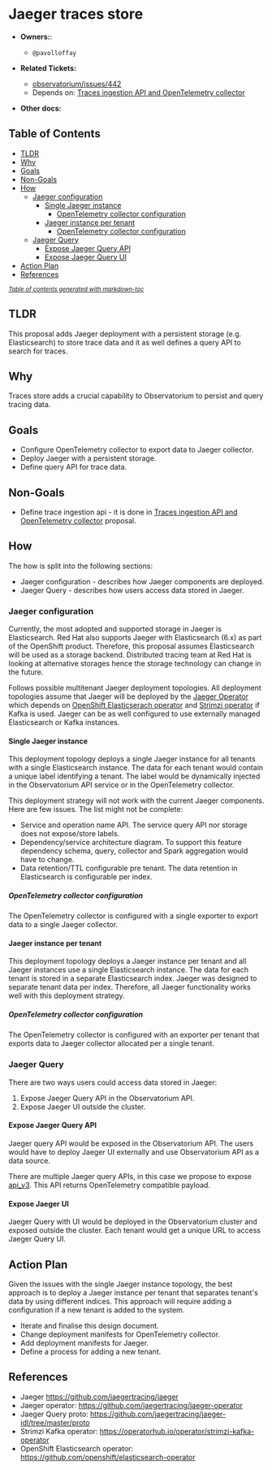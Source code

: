 # Jaeger traces store

* **Owners:**:
    * `@pavolloffay`

* **Related Tickets:**
    * [observatorium/issues/442](https://github.com/observatorium/observatorium/issues/442)
    * Depends on: [Traces ingestion API and OpenTelemetry collector](https://github.com/observatorium/observatorium/pull/443)

* **Other docs:**

## Table of Contents

- [TLDR](#tldr)
- [Why](#why)
- [Goals](#goals)
- [Non-Goals](#non-goals)
- [How](#how)
    * [Jaeger configuration](#jaeger-configuration)
        + [Single Jaeger instance](#single-jaeger-instance)
            - [OpenTelemetry collector configuration](#opentelemetry-collector-configuration)
        + [Jaeger instance per tenant](#jaeger-instance-per-tenant)
            - [OpenTelemetry collector configuration](#opentelemetry-collector-configuration)
    * [Jaeger Query](#jaeger-query)
        + [Expose Jaeger Query API](#expose-jaeger-query-api)
        + [Expose Jaeger Query UI](#expose-jaeger-ui)
- [Action Plan](#action-plan)
- [References](#references)

<small>

<i>

<a href="http://ecotrust-canada.github.io/markdown-toc/">
Table of contents generated with markdown-toc
</a>

</i>

</small>

## TLDR

This proposal adds Jaeger deployment with a persistent storage (e.g. Elasticsearch) to store trace data and it as well defines a query API to search for traces.

## Why

Traces store adds a crucial capability to Observatorium to persist and query tracing data.

## Goals

* Configure OpenTelemetry collector to export data to Jaeger collector.
* Deploy Jaeger with a persistent storage.
* Define query API for trace data.

## Non-Goals

* Define trace ingestion api - it is done in [Traces ingestion API and OpenTelemetry collector](https://github.com/observatorium/observatorium/pull/443) proposal.

## How

The how is split into the following sections:
* Jaeger configuration - describes how Jaeger components are deployed.
* Jaeger Query - describes how users access data stored in Jaeger.

### Jaeger configuration

Currently, the most adopted and supported storage in Jaeger is Elasticsearch. Red Hat also supports Jaeger with Elasticsearch (6.x) as part of the OpenShift product. Therefore, this proposal assumes Elasticsearch will be used as a storage backend. Distributed tracing team at Red Hat is looking at alternative storages hence the storage technology can change in the future.

Follows possible multitenant Jaeger deployment topologies. All deployment topologies assume that Jaeger will be deployed by the [Jaeger Operator](https://github.com/jaegertracing/jaeger-operator) which depends on [OpenShift Elasticserach operator](https://github.com/openshift/elasticsearch-operator) and [Strimzi operator](https://operatorhub.io/operator/strimzi-kafka-operator) if Kafka is used. Jaeger can be as well configured to use externally managed Elasticsearch or Kafka instances.

#### Single Jaeger instance

This deployment topology deploys a single Jaeger instance for all tenants with a single Elasticsearch instance. The data for each tenant would contain a unique label identifying a tenant. The label would be dynamically injected in the Observatorium API service or in the OpenTelemetry collector.

This deployment strategy will not work with the current Jaeger components. Here are few issues. The list might not be complete:
* Service and operation name API. The service query API nor storage does not expose/store labels.
* Dependency/service architecture diagram. To support this feature dependency schema, query, collector and Spark aggregation would have to change.
* Data retention/TTL configurable pre tenant. The data retention in Elasticsearch is configurable per index.

##### OpenTelemetry collector configuration

The OpenTelemetry collector is configured with a single exporter to export data to a single Jaeger collector.

#### Jaeger instance per tenant

This deployment topology deploys a Jaeger instance per tenant and all Jaeger instances use a single Elasticsearch instance. The data for each tenant is stored in a separate Elasticsearch index. Jaeger was designed to separate tenant data per index. Therefore, all Jaeger functionality works well with this deployment strategy.

##### OpenTelemetry collector configuration

The OpenTelemetry collector is configured with an exporter per tenant that exports data to Jaeger collector allocated per a single tenant.

### Jaeger Query

There are two ways users could access data stored in Jaeger:
1. Expose Jaeger Query API in the Observatorium API.
2. Expose Jaeger UI outside the cluster.

#### Expose Jaeger Query API

Jaeger query API would be exposed in the Observatorium API. The users would have to deploy Jaeger UI externally and use Observatorium API as a data source.

There are multiple Jaeger query APIs, in this case we propose to expose [api_v3](https://github.com/jaegertracing/jaeger-idl/tree/master/proto/api_v3). This API returns OpenTelemetry compatible payload.

#### Expose Jaeger UI

Jaeger Query with UI would be deployed in the Observatorium cluster and exposed outside the cluster. Each tenant would get a unique URL to access Jaeger Query UI.

## Action Plan

Given the issues with the single Jaeger instance topology, the best approach is to deploy a Jaeger instance per tenant that separates tenant's data by using different indices. This approach will require adding a configuration if a new tenant is added to the system.

* Iterate and finalise this design document.
* Change deployment manifests for OpenTelemetry collector.
* Add deployment manifests for Jaeger.
* Define a process for adding a new tenant.

## References

* Jaeger https://github.com/jaegertracing/jaeger
* Jaeger operator: https://github.com/jaegertracing/jaeger-operator
* Jaeger Query proto: https://github.com/jaegertracing/jaeger-idl/tree/master/proto
* Strimzi Kafka operator: https://operatorhub.io/operator/strimzi-kafka-operator
* OpenShift Elasticsearch operator: https://github.com/openshift/elasticsearch-operator
